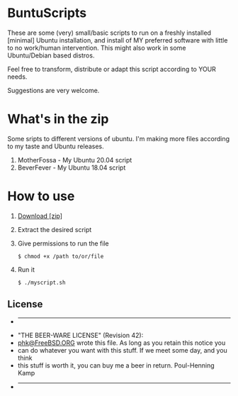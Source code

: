 BuntuScripts
===========================
These are some (very) small/basic scripts to run on a freshly installed [minimal] Ubuntu installation, and install of MY preferred software with little to no work/human intervention. This might also work in some Ubuntu/Debian based distros.

Feel free to transform, distribute or adapt this script according to YOUR needs.

Suggestions are very welcome.

# What's in the zip
Some sripts to different versions of ubuntu. I'm making more files according to my taste and Ubuntu releases.
1. MotherFossa - My Ubuntu 20.04 script
2. BeverFever - My Ubuntu 18.04 script

# How to use

1. [Download [zip]](https://github.com/opedromandrade/buntuscripts/archive/master.zip)
2. Extract the desired script
3. Give permissions to run the file

   `$ chmod +x /path to/or/file`

4. Run it

    `$ ./myscript.sh`


## License

 * ----------------------------------------------------------------------------
 * "THE BEER-WARE LICENSE" (Revision 42):
 * <phk@FreeBSD.ORG> wrote this file.  As long as you retain this notice you
 * can do whatever you want with this stuff. If we meet some day, and you think
 * this stuff is worth it, you can buy me a beer in return.   Poul-Henning Kamp
 * ----------------------------------------------------------------------------

